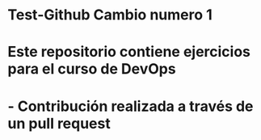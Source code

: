 # Test-Github Cambio numero 1
# Este repositorio contiene ejercicios para el curso de DevOps
#
# - Contribución realizada a través de un pull request